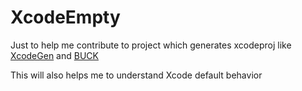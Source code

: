 # XcodeEmpty

Just to help me contribute to project which generates xcodeproj like [XcodeGen](https://github.com/yonaskolb/XcodeGen) and [BUCK](https://github.com/facebook/buck)

This will also helps me to understand Xcode default behavior


